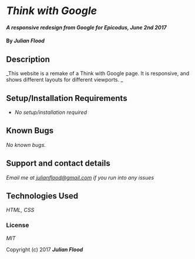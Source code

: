 # _Think with Google_

#### _A responsive redesign from Google for Epicodus, June 2nd 2017_

#### By _**Julian Flood**_

## Description

_This website is a remake of a Think with Google page. It is responsive, and shows different layouts for different viewports. _

## Setup/Installation Requirements

* _No setup/installation required_


## Known Bugs

_No known bugs._

## Support and contact details

_Email me at julianflood@gmail.com if you run into any issues_

## Technologies Used

_HTML, CSS_

### License

*MIT*

Copyright (c) 2017 **_Julian Flood_**
